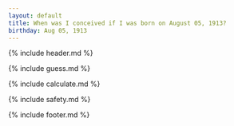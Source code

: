 ```yaml
---
layout: default
title: When was I conceived if I was born on August 05, 1913?
birthday: Aug 05, 1913
---
```


{% include header.md %}

{% include guess.md %}

{% include calculate.md %}

{% include safety.md %}

{% include footer.md %}



